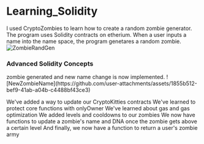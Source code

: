 # Learning_Solidity
I used CryptoZombies to learn how to create a random zombie generator. The program uses Solidity contracts on etherium. When a user inputs a name into the name space, the program genetares a random zombie.
![ZombieRandGen](https://github.com/user-attachments/assets/ced037bb-c47e-432b-ba25-f6f9087502e3)
<h3>Advanced Solidity Concepts</h3>
 zombie generated and new name change is now implemented.
 ![NewZombieName](https://github.com/user-attachments/assets/1855b512-bef9-41ab-a04b-c4488bf43ce3)

 We've added a way to update our CryptoKitties contracts
We've learned to protect core functions with onlyOwner
We've learned about gas and gas optimization
We added levels and cooldowns to our zombies
We now have functions to update a zombie's name and DNA once the zombie gets above a certain level
And finally, we now have a function to return a user's zombie army

